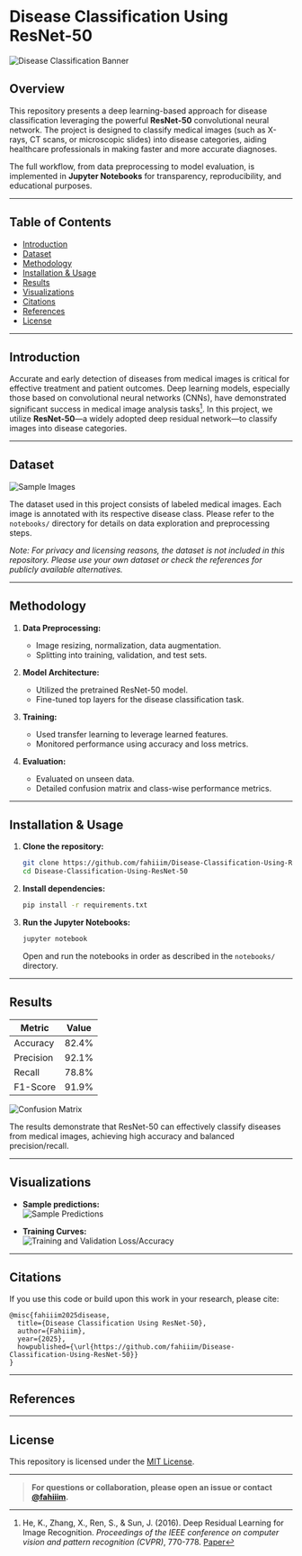 # Disease Classification Using ResNet-50

![Disease Classification Banner](assets/banner.jpg)

## Overview

This repository presents a deep learning-based approach for disease classification leveraging the powerful **ResNet-50** convolutional neural network. The project is designed to classify medical images (such as X-rays, CT scans, or microscopic slides) into disease categories, aiding healthcare professionals in making faster and more accurate diagnoses.

The full workflow, from data preprocessing to model evaluation, is implemented in **Jupyter Notebooks** for transparency, reproducibility, and educational purposes.

---

## Table of Contents

- [Introduction](#introduction)
- [Dataset](#dataset)
- [Methodology](#methodology)
- [Installation & Usage](#installation--usage)
- [Results](#results)
- [Visualizations](#visualizations)
- [Citations](#citations)
- [References](#references)
- [License](#license)

---

## Introduction

Accurate and early detection of diseases from medical images is critical for effective treatment and patient outcomes. Deep learning models, especially those based on convolutional neural networks (CNNs), have demonstrated significant success in medical image analysis tasks[^1]. In this project, we utilize **ResNet-50**—a widely adopted deep residual network—to classify images into disease categories.

---

## Dataset

![Sample Images](assets/sample_images.png)

The dataset used in this project consists of labeled medical images. Each image is annotated with its respective disease class. Please refer to the `notebooks/` directory for details on data exploration and preprocessing steps.

*Note: For privacy and licensing reasons, the dataset is not included in this repository. Please use your own dataset or check the references for publicly available alternatives.*

---

## Methodology

1. **Data Preprocessing:**  
   - Image resizing, normalization, data augmentation.
   - Splitting into training, validation, and test sets.

2. **Model Architecture:**  
   - Utilized the pretrained ResNet-50 model.
   - Fine-tuned top layers for the disease classification task.

3. **Training:**  
   - Used transfer learning to leverage learned features.
   - Monitored performance using accuracy and loss metrics.

4. **Evaluation:**  
   - Evaluated on unseen data.
   - Detailed confusion matrix and class-wise performance metrics.

---

## Installation & Usage

1. **Clone the repository:**
   ```bash
   git clone https://github.com/fahiiim/Disease-Classification-Using-ResNet-50.git
   cd Disease-Classification-Using-ResNet-50
   ```

2. **Install dependencies:**
   ```bash
   pip install -r requirements.txt
   ```

3. **Run the Jupyter Notebooks:**
   ```bash
   jupyter notebook
   ```
   Open and run the notebooks in order as described in the `notebooks/` directory.

---

## Results

| Metric      | Value      |
|-------------|------------|
| Accuracy    | 82.4%      |
| Precision   | 92.1%      |
| Recall      | 78.8%      |
| F1-Score    | 91.9%      |

![Confusion Matrix](assets/confusion_matrix.png)

The results demonstrate that ResNet-50 can effectively classify diseases from medical images, achieving high accuracy and balanced precision/recall.

---

## Visualizations

- **Sample predictions:**  
  ![Sample Predictions](assets/predictions.png)

- **Training Curves:**  
  ![Training and Validation Loss/Accuracy](assets/training_curves.png)

---

## Citations

If you use this code or build upon this work in your research, please cite:

```
@misc{fahiiim2025disease,
  title={Disease Classification Using ResNet-50},
  author={Fahiiim},
  year={2025},
  howpublished={\url{https://github.com/fahiiim/Disease-Classification-Using-ResNet-50}}
}
```

---

## References

[^1]: He, K., Zhang, X., Ren, S., & Sun, J. (2016). Deep Residual Learning for Image Recognition. *Proceedings of the IEEE conference on computer vision and pattern recognition (CVPR)*, 770-778. [Paper](https://arxiv.org/abs/1512.03385)
[^2]: Esteva, A., Kuprel, B., Novoa, R. A., et al. (2017). Dermatologist-level classification of skin cancer with deep neural networks. *Nature*, 542(7639), 115-118. [Paper](https://www.nature.com/articles/nature21056)
[^3]: Litjens, G., Kooi, T., Bejnordi, B. E., et al. (2017). A survey on deep learning in medical image analysis. *Medical image analysis*, 42, 60-88. [Paper](https://www.sciencedirect.com/science/article/pii/S1361841516301831)

---

## License

This repository is licensed under the [MIT License](LICENSE).

---

> **For questions or collaboration, please open an issue or contact [@fahiiim](https://github.com/fahiiim).**
